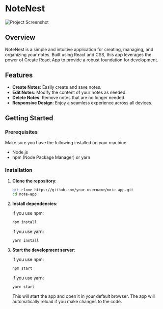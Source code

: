 # NoteNest
![Project Screenshot]()
## Overview

NoteNest is a simple and intuitive application for creating, managing, and organizing your notes. Built using React and CSS, this app leverages the power of Create React App to provide a robust foundation for development.

## Features

- **Create Notes**: Easily create and save notes.
- **Edit Notes**: Modify the content of your notes as needed.
- **Delete Notes**: Remove notes that are no longer needed.
- **Responsive Design**: Enjoy a seamless experience across all devices.

## Getting Started

### Prerequisites

Make sure you have the following installed on your machine:

- Node.js
- npm (Node Package Manager) or yarn

### Installation

1. **Clone the repository**:

    ```sh
    git clone https://github.com/your-username/note-app.git
    cd note-app
    ```

2. **Install dependencies**:

    If you use npm:

    ```sh
    npm install
    ```

    If you use yarn:

    ```sh
    yarn install
    ```

3. **Start the development server**:

    If you use npm:

    ```sh
    npm start
    ```

    If you use yarn:

    ```sh
    yarn start
    ```

    This will start the app and open it in your default browser. The app will automatically reload if you make changes to the code.
